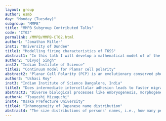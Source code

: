 ```yaml
---
layout: group
author: esmb
day: "Monday (Tuesday)"
subgroup: "MMPB"
title: "MMPB Subgroup Contributed Talks"
code: "CT02"
permalink: /MMPB/MMPB-CT02.html
author1: "Jonathan Miller"
inst1: "University of Dundee"
title1: "Modelling firing characteristics of T6SS"
abstract1: "In this talk I will develop a mathematical model of of the Type VI bacterial secretion system.  The Type VI Secretion System (T6SS) is a transmembrane macro-molecular contractile machine able to dynamically and repeatedly compete against both prokaryotes and eukaryotes. Whilst many of the core molecular components of the T6SS have been identified, there are open questions regarding how the T6SS is regulated in response to stimuli. Here I develop a stochastic differential equation  model that describes post-translational regulation of the T6SS. The model is solved numerically and used to explore how the time between successive firing events allows for spatial reorientation of firing and thus for a bacterium to respond to spatially localised external stimuli."
author2: "Divyoj Singh"
inst2: "Indian Institute of Science"
title2: "Continuum model for Planar cell polarity"
abstract2: "Planar Cell Polarity (PCP) is an evolutionary conserved phenomenon in which cells in an epithelium are polarized within the plane of the tissue. Disruptions in PCP can often lead to developmental abnormalities such as defects in neural tube formation and atypical organ shape. The emergent multi-scale dynamics of PCP has been investigated experimentally and computationally through focusing on different modules (set of molecular players) revealing asymmetric protein localisation on cell boundaries as the primary PCP mechanism. Additional ingredient in the PCP establishment is the global cue in the form of tissue-wide protein concentrations. Despite multiple mechanistic modelling attempts, an analytic understanding of the system has not yet been comprehensively achieved. Here, we present a minimal continuum model, derived from the microscopic interactions of the proteins, to study the emergence of macroscopic tissue-wide polarity. We obtain necessary and sufficient conditions and diverse parameter regimes for different cases of establishing PCP and its disruptions. We also solve the model numerically to study the model where analytic solution is not possible. Finally, we compare the model results to other existing mechanistic approaches to draw conceptual parallels between them, with the goal of identifying design principles of PCP."
author3: "Ushasi Roy"
inst3: "Indian Institute of Science Bangalore, India"
title3: "Does intermediate intercellular adhesion leads to faster migration of a multicellular cluster?"
abstract3: "Diverse biological processes like embryogenesis, morphogenesis, neurogenesis, regeneration, wound healing, and disease propagation like cancer-metastasis involve numerous cells exhibiting coherent migration. Multicellular clusters undergo dynamic rearrangement while relocating — bigger clusters split, smaller sub-clusters collide and reassemble, gaps continually appear and disappear, and cells (and the clusters as a whole) undergo variations in shape and orientation. The connections between cell-level adhesion and cluster-level dynamics, as well as the resulting consequences for cluster properties such as migration velocity, remain poorly understood. To unveil the underlying mechanics of collective migration of two-dimensional cell clusters concertedly tracking chemical gradients, we develop a generic computational framework based on the cellular Potts model which captures cell shape changes and cluster rearrangement. We find that cells have an optimal adhesion strength that maximizes cluster migration speed. The optimum negotiates a tradeoff between preserving cell-cell contact and maintaining configurational freedom, and we identify maximal variability in the cluster aspect ratio as a revealing signature. Our results suggest a collective benefit for intermediate cell-cell adhesion.U. Roy and A. Mugler. Phys. Rev. E 103, 032410 (2021)."
author4: "Tsuyoshi Mizuguchi"
inst4: "Osaka Prefecture University"
title4: "Inhomogeneity of Japanese name distribution"
abstract4: "The size distributions of persons' names, i.e., how many people share a certain name, obeys Zipf's law in various countries or areas. There is, however, a regionality for each country or area, and the ingredients of the distributions differ from each other. We statistically analyze the distributions of persons' family and given names obtained from a telephone directory to characterize their heterogeneities. By using Kullback–Leibler divergence, the inhomogeneity of name distribution are analyzed both from the viewpoint of person and prefecture."
---
```

